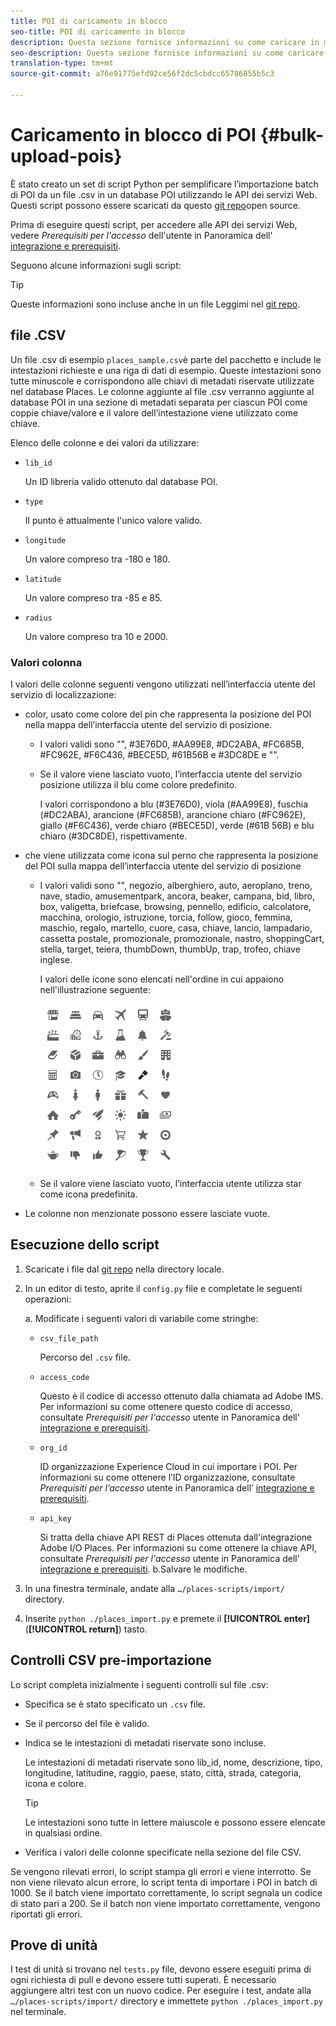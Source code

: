 ```yaml
---
title: POI di caricamento in blocco
seo-title: POI di caricamento in blocco
description: Questa sezione fornisce informazioni su come caricare in massa i POI.
seo-description: Questa sezione fornisce informazioni su come caricare in massa i POI.
translation-type: tm+mt
source-git-commit: a76e91775efd92ce56f2dc5cbdcc65786855b5c3

---
```



# Caricamento in blocco di POI {#bulk-upload-pois}

È stato creato un set di script Python per semplificare l’importazione batch di POI da un file .csv in un database POI utilizzando le API dei servizi Web. Questi script possono essere scaricati da questo [git repo](https://github.com/adobe/places-scripts)open source.

Prima di eseguire questi script, per accedere alle API dei servizi Web, vedere *Prerequisiti per l'accesso* dell'utente in Panoramica dell' [integrazione e prerequisiti](/help/web-service-api/adobe-i-o-integration.md).

Seguono alcune informazioni sugli script:

>[!TIP]
>
>Queste informazioni sono incluse anche in un file Leggimi nel [git repo](https://github.com/adobe/places-scripts).

## file .CSV

Un file .csv di esempio `places_sample.csv`è parte del pacchetto e include le intestazioni richieste e una riga di dati di esempio. Queste intestazioni sono tutte minuscole e corrispondono alle chiavi di metadati riservate utilizzate nel database Places. Le colonne aggiunte al file .csv verranno aggiunte al database POI in una sezione di metadati separata per ciascun POI come coppie chiave/valore e il valore dell’intestazione viene utilizzato come chiave.

Elenco delle colonne e dei valori da utilizzare:

* `lib_id`

   Un ID libreria valido ottenuto dal database POI.

* `type`

   Il punto è attualmente l'unico valore valido.

* `longitude`

   Un valore compreso tra -180 e 180.

* `latitude`

   Un valore compreso tra -85 e 85.

* `radius`

   Un valore compreso tra 10 e 2000.

### Valori colonna

I valori delle colonne seguenti vengono utilizzati nell’interfaccia utente del servizio di localizzazione:

* color, usato come colore del pin che rappresenta la posizione del POI nella mappa dell’interfaccia utente del servizio di posizione.
   * I valori validi sono "", #3E76D0, #AA99E8, #DC2ABA, #FC685B, #FC962E, #F6C436, #BECE5D, #61B56B e #3DC8DE e "".
   * Se il valore viene lasciato vuoto, l’interfaccia utente del servizio posizione utilizza il blu come colore predefinito.

      I valori corrispondono a blu (#3E76D0), viola (#AA99E8), fuschia (#DC2ABA), arancione (#FC685B), arancione chiaro (#FC962E), giallo (#F6C436), verde chiaro (#BECE5D), verde (#61B 56B) e blu chiaro (#3DC8DE), rispettivamente.

* che viene utilizzata come icona sul perno che rappresenta la posizione del POI sulla mappa dell’interfaccia utente del servizio di posizione

   * I valori validi sono "", negozio, alberghiero, auto, aeroplano, treno, nave, stadio, amusementpark, ancora, beaker, campana, bid, libro, box, valigetta, briefcase, browsing, pennello, edificio, calcolatore, macchina, orologio, istruzione, torcia, follow, gioco, femmina, maschio, regalo, martello, cuore, casa, chiave, lancio, lampadario, cassetta postale, promozionale, promozionale, nastro, shoppingCart, stella, target, teiera, thumbDown, thumbUp, trap, trofeo, chiave inglese.

      I valori delle icone sono elencati nell'ordine in cui appaiono nell'illustrazione seguente:

      ![icone nell’interfaccia](/help/assets/UI_icons.png)

   * Se il valore viene lasciato vuoto, l’interfaccia utente utilizza star come icona predefinita.

* Le colonne non menzionate possono essere lasciate vuote.

## Esecuzione dello script

1. Scaricate i file dal [git repo](https://github.com/adobe/places-scripts) nella directory locale.
1. In un editor di testo, aprite il `config.py` file e completate le seguenti operazioni:

   a. Modificate i seguenti valori di variabile come stringhe:

   * `csv_file_path`

      Percorso del `.csv` file.

   * `access_code`

      Questo è il codice di accesso ottenuto dalla chiamata ad Adobe IMS. Per informazioni su come ottenere questo codice di accesso, consultate *Prerequisiti per l'accesso* utente in Panoramica dell' [integrazione e prerequisiti](/help/web-service-api/adobe-i-o-integration.md).

   * `org_id`

      ID organizzazione Experience Cloud in cui importare i POI. Per informazioni su come ottenere l’ID organizzazione, consultate *Prerequisiti per l’accesso* utente in Panoramica dell’ [integrazione e prerequisiti](/help/web-service-api/adobe-i-o-integration.md).

   * `api_key`

      Si tratta della chiave API REST di Places ottenuta dall'integrazione Adobe I/O Places. Per informazioni su come ottenere la chiave API, consultate *Prerequisiti per l'accesso* utente in Panoramica dell' [integrazione e prerequisiti](/help/web-service-api/adobe-i-o-integration.md).
   b.Salvare le modifiche.

1. In una finestra terminale, andate alla `…/places-scripts/import/` directory.
1. Inserite `python ./places_import.py` e premete il **[!UICONTROL enter]** (**[!UICONTROL return]**) tasto.


## Controlli CSV pre-importazione

Lo script completa inizialmente i seguenti controlli sul file .csv:

* Specifica se è stato specificato un `.csv` file.
* Se il percorso del file è valido.
* Indica se le intestazioni di metadati riservate sono incluse.

   Le intestazioni di metadati riservate sono lib_id, nome, descrizione, tipo, longitudine, latitudine, raggio, paese, stato, città, strada, categoria, icona e colore.

   >[!TIP]
   >
   >Le intestazioni sono tutte in lettere maiuscole e possono essere elencate in qualsiasi ordine.

* Verifica i valori delle colonne specificate nella sezione del file CSV.

Se vengono rilevati errori, lo script stampa gli errori e viene interrotto. Se non viene rilevato alcun errore, lo script tenta di importare i POI in batch di 1000. Se il batch viene importato correttamente, lo script segnala un codice di stato pari a 200. Se il batch non viene importato correttamente, vengono riportati gli errori.

## Prove di unità

I test di unità si trovano nel `tests.py` file, devono essere eseguiti prima di ogni richiesta di pull e devono essere tutti superati. È necessario aggiungere altri test con un nuovo codice. Per eseguire i test, andate alla `…/places-scripts/import/` directory e immettete `python ./places_import.py` nel terminale.
